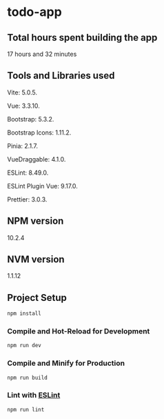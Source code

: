 # todo-app

## Total hours spent building the app
17 hours  and 32 minutes

## Tools and Libraries used
Vite: 5.0.5.

Vue: 3.3.10.

Bootstrap: 5.3.2.

Bootstrap Icons: 1.11.2.

Pinia: 2.1.7.

VueDraggable: 4.1.0.

ESLint: 8.49.0.

ESLint Plugin Vue: 9.17.0.

Prettier: 3.0.3.

## NPM version
10.2.4

## NVM version
1.1.12
    
## Project Setup

```sh
npm install
```

### Compile and Hot-Reload for Development

```sh
npm run dev
```

### Compile and Minify for Production

```sh
npm run build
```

### Lint with [ESLint](https://eslint.org/)

```sh
npm run lint
```
